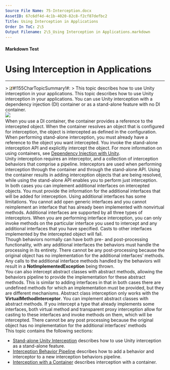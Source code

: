 ```yaml
---
Source File Name: 75-Interception.docx
AssetID: 67c6df4d-4c1b-4020-82c8-f2cf87defbc2
Title: Using Interception in Applications
Order In ToC: 2\5
Output Filename: 2\5_Using Interception in Applications.markdown
---
```


#### Markdown Test ####
# Using Interception in Applications #
----------


&gt; ![](/images/note.gif)#!155CharTopicSummary!#:
&gt; 
This topic describes how to use Unity interception in your applications.
This topic describes how to use Unity interception in your applications. You can use Unity interception with a dependency injection (DI) container or as a stand-alone feature with no DI container.   
![](/images/images\3397ADBCC9BA37E1603B111630672796.png)  
When you use a DI container, the container provides a reference to the intercepted object. When the container resolves an object that is configured for interception, the object is intercepted as defined in the configuration. When performing stand-alone interception, you must already have a reference to the object you want intercepted. You invoke the stand-alone interception API and explicitly intercept the object. For more information on using containers, see [Dependency Injection with Unity](test-markdown_16137689-c8fb-46b0-87f5-7f975241832f.html).  
Unity interception requires an interceptor, and a collection of interception behaviors that comprise a pipeline. Interceptors are used when performing interception through the container and through the stand-alone API. Using the container results in adding interception objects that are being resolved, while using the stand-alone API enables you to perform just interception.   
In both cases you can implement additional interfaces on intercepted objects. You must provide the information for the additional interfaces that will be added for interception. Using additional interfaces has some limitations. You cannot add open generic interfaces and you cannot reimplement an interface that has already been implemented with nonvirtual methods. Additional interfaces are supported by all three types of interceptors. When you are performing interface interception, you can only invoke methods on the particular interface you used to intercept and any additional interfaces that you have specified. Casts to other interfaces implemented by the intercepted object will fail.  
Though behaviors normally can have both pre- and post-processing functionality, with any additional interfaces the behaviors must handle the processing in its entirety. There cannot be any post-processing because the original object has no implementation for the additional interfaces’ methods. Any calls to the additional interface methods handled by the behaviors will result in a **NotImplementedException** being thrown.  
You can also intercept abstract classes with abstract methods, allowing the behaviors pipeline to provide the implementation for these abstract methods. This is similar to adding interfaces in that in both cases there are undefined methods for which an implementation must be provided, but they are different mechanisms. Abstract class interception only works with the **VirtualMethodInterceptor**. You can implement abstract classes with abstract methods. If you intercept a type that already implements some interfaces, both virtual method and transparent proxy interception allow for casting to these interfaces and invoke methods on them, which will be intercepted. There cannot be any post processing because the original object has no implementation for the additional interfaces’ methods  
This topic contains the following sections:  
+ [Stand-alone Unity Interception](test-markdown_29f44713-c61a-4b7c-a21e-9cd4d183ace3.html#interception_standalone) describes how to use Unity interception as a stand-alone feature.
+ [Interception Behavior Pipeline](test-markdown_7f7a1362-150a-417c-8b15-ba4f7d08cd5a.html#interception_pipeline) describes how to add a behavior and interceptor to a new interception behaviors pipeline.
+ [Interception with a Container](test-markdown_20b2c058-da8b-43ba-b0b5-40d919915481.html#interception_container) describes interception with a container.

